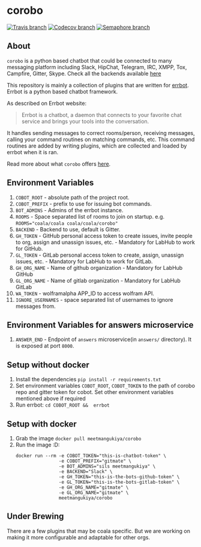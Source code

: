 # corobo

[![Travis branch](https://img.shields.io/travis/coala/corobo/master.svg)](https://travis-ci.org/coala/corobo)
[![Codecov branch](https://img.shields.io/codecov/c/github/coala/corobo/master.svg)](https://codecov.io/gh/coala/corobo)
[![Semaphore branch](https://semaphoreci.com/api/v1/coala/corobo/branches/master/badge.svg)](https://semaphoreci.com/coala/corobo)

## About

`corobo` is a python based chatbot that could be connected to many messaging
platform including Slack, HipChat, Telegram, IRC, XMPP, Tox, Campfire, Gitter,
Skype. Check all the backends available
[here](http://errbot.io/en/latest/features.html#multiple-server-backends)

This repository is mainly a collection of plugins that are written for
[errbot](http://errbot.io). Errbot is a python based chatbot framework.

As described on Errbot website:
> Errbot is a chatbot, a daemon that connects to your favorite chat service
  and brings your tools into the conversation.

It handles sending messages to correct rooms/person, receiving messages,
calling your command routines on matching commands, etc. This command routines
are added by writing plugins, which are collected and loaded by errbot when it
is ran.

Read more about what `corobo` offers
[here](https://github.com/coala/corobo/blob/master/docs/corobo.rst).

## Environment Variables

1. `COBOT_ROOT` - absolute path of the project root.
2. `COBOT_PREFIX` - prefix to use for issuing bot commands.
3. `BOT_ADMINS` - Admins of the errbot instance.
4. `ROOMS` - Space separated list of rooms to join on startup. e.g.
   `ROOMS="coala/coala coala/coala/corobo"`
5. `BACKEND` - Backend to use, default is Gitter.
6. `GH_TOKEN` - GitHub personal access token to create issues, invite people to
   org, assign and unassign issues, etc. - Mandatory for LabHub to work for
   GitHub.
7. `GL_TOKEN` - GitLab personal access token to create, assign, unassign
   issues, etc. - Mandatory for LabHub to work for GitLab.
8. `GH_ORG_NAME` - Name of github organization - Mandatory for LabHub GitHub
9. `GL_ORG_NAME` - Name of gitlab organization - Mandatory for LabHub GitLab
10. `WA_TOKEN` - wolframalpha APP_ID to access wolfram API.
11. `IGNORE_USERNAMES` - space separated list of usernames to ignore messages
    from.

## Environment Variables for answers microservice

1. `ANSWER_END` - Endpoint of `answers` microservice(in `answers/` directory). It is exposed at port
   `8000`.

## Setup without docker

1. Install the dependencies
   `pip install -r requirements.txt`
2. Set environment variables `COBOT_ROOT`, `COBOT_TOKEN` to the path of corobo
   repo and gitter token for cobot. Set other environment variables mentioned
   above if required
3. Run errbot: `cd COBOT_ROOT &&  errbot`

## Setup with docker

1. Grab the image `docker pull meetmangukiya/corobo`
2. Run the image :D:
    ```
    docker run --rm -e COBOT_TOKEN="this-is-chatbot-token" \
                    -e COBOT_PREFIX="gitmate" \
                    -e BOT_ADMINS="sils meetmangukiya" \
                    -e BACKEND="Slack" \
                    -e GH_TOKEN="this-is-the-bots-github-token" \
                    -e GL_TOKEN="this-is-the-bots-gitlab-token" \
                    -e GH_ORG_NAME="gitmate" \
                    -e GL_ORG_NAME="gitmate" \
                    meetmangukiya/corobo
    ```

## Under Brewing

There are a few plugins that may be coala specific. But we are working on making
it more configurable and adaptable for other orgs.
